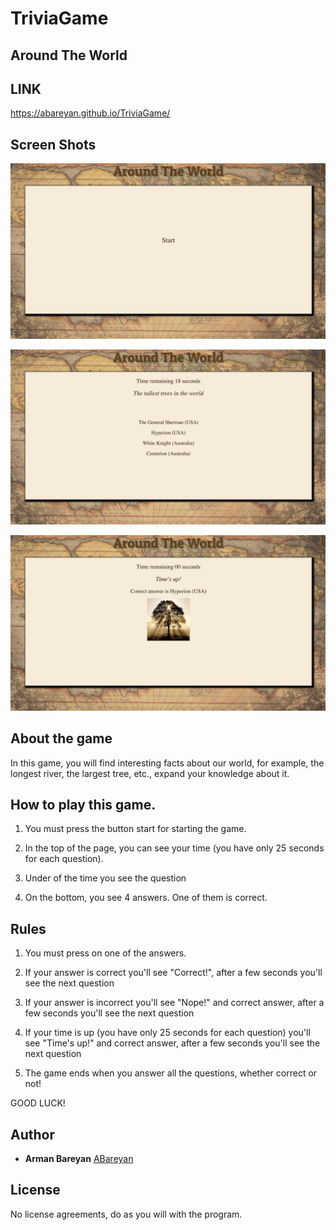 # TriviaGame

## Around The World

## LINK

https://abareyan.github.io/TriviaGame/

## Screen Shots

![Screen1](assets/images/ScreenShot1.png)

![Screen2](assets/images/ScreenShot2.png)

![Screen3](assets/images/ScreenShot3.png)


## About the game

In this game, you will find interesting facts about our world, for example, the longest river, the largest tree, etc., expand your knowledge about it.

## How to play this game.

1. You must press the button start for starting the game.

2. In the top of the page, you can see your time (you have only 25 seconds for each question).

3. Under of the time you see the question

4. On the bottom, you see 4 answers. One of them is correct.

## Rules

1. You must press on one of the answers.

2. If your answer is correct you'll see "Correct!", after a few seconds you'll see the next question

3. If your answer is incorrect you'll see "Nope!" and correct answer, after a few seconds you'll see the next question

4. If your time is up (you have only 25 seconds for each question) you'll see "Time's up!" and correct answer, after a few seconds you'll see the next question

5. The game ends when you answer all the questions, whether correct or not!

GOOD LUCK!

## Author

* **Arman Bareyan** [ABareyan](https://github.com/ABareyan)

## License

No license agreements, do as you will with the program. 